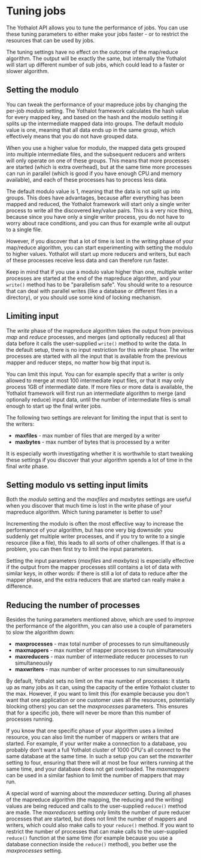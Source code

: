 # Tuning jobs

The Yothalot API allows you to tune the performance of jobs. You can use
these tuning parameters to either make your jobs faster - or to restrict the 
resources that can be used by jobs.

The tuning settings have no effect on the outcome of the map/reduce algorithm.
The output will be exactly the same, but internally the Yothalot will start
up different number of sub jobs, which could lead to a faster or slower
algorithm.


## Setting the modulo

You can tweak the performance of your mapreduce jobs by changing the per-job
*modulo* setting. The Yothalot framework calculates the hash value for every 
mapped key, and based on the hash and the modulo setting it splits up the 
intermediate mapped data into groups. The default modulo value is one, meaning 
that all data ends up in the same group, which effectively means that you do not 
have grouped data.

When you use a higher value for modulo, the mapped data gets grouped into multiple
intermediate files, and the subsequent reducers and writers will only operate
on one of these groups. This means that more processes are started (which is 
extra overhead), but at the same time more processes can run in parallel (which
is good if you have enough CPU and memory available), and each of these processes
has to process less data.

The default modulo value is 1, meaning that the data is not split up into groups.
This does have advantages, because after everything has been mapped and reduced, 
the Yothalot framework will start only a single writer process to write all the 
discovered key/value pairs. This is a very nice thing, because since you have
only a single writer process, you do not have to worry about race conditions, and 
you can thus for example write all output to a single file.

However, if you discover that a lot of time is lost in the writing phase
of your map/reduce algorithm, you can start experimenting with setting the modulo
to higher values. Yothalot will start up more reducers and writers, but each 
of these processes receive less data and can therefore run faster. 

Keep in mind that if you use a modulo value higher than one, multiple writer 
processes are started at the end of the mapreduce algorithm, and your `write()` 
method has to be "parallelism safe". You should write to a resource that can 
deal with parallel writes (like a database or different files in a directory), 
or you should use some kind of locking mechanism.


## Limiting input

The *write* phase of the mapreduce algorithm takes the output from previous *map* 
and *reduce* processes, and merges (and optionally reduces) all that data before 
it calls the user-supplied `write()` method to write the data. In the default 
setup, there is no input restriction for this *write* phase. The writer processes
are started with all the input that is available from the previous mapper and 
reducer steps, no matter how big that input is.

You can limit this input. You can for example specify that a writer is only
allowed to merge at most 100 intermediate input files, or that it may only
process 1GB of intermediate date. If more files or more data is available, the
Yothalot framework will first run an intermediate algorithm to merge (and optionally
reduce) input data, until the number of intermediate files is small enough to
start up the final writer jobs. 

The following two settings are relevant for limiting the input that is sent
to the writers:

* **maxfiles** - max number of files that are merged by a writer
* **maxbytes** - max number of bytes that is processed by a writer

It is especially worth investigating whether it is worthwhile to start tweaking
these settings if you discover that your algorithm spends a lot of time in
the final *write* phase.


## Setting modulo vs setting input limits

Both the *modulo* setting and the *maxfiles* and *maxbytes* settings are
useful when you discover that much time is lost in the write phase of your
mapreduce algorithm. Which tuning parameter is better to use?

Incrementing the modulo is often the most effective way to increase the 
performance of your algorithm, but has one very big downside: you suddenly get
multiple writer processes, and if you try to write to a single resource (like
a file), this leads to all sorts of other challenges. If that is a problem, 
you can then first try to limit the input parameters.

Setting the input parameters (*maxfiles* and *maxbytes*) is especially effective 
if the output from the mapper processes still contains a lot of data with 
similar keys, in other words: if there is still a lot of data to reduce after
the mapper phase, and the extra reducers that are started can really make
a difference.


## Reducing the number of processes

Besides the tuning parameters mentioned above, which are used to *improve* the
performance of the algorithm, you can also use a couple of parameters to slow
the algorithm down:

* **maxprocesses** - max total number of processes to run simultaneously
* **maxmappers** - max number of mapper processes to run simultaneously
* **maxreducers** - max number of intermediate reducer processes to run simultaneously
* **maxwriters** - max number of writer processes to run simultaneously

By default, Yothalot sets no limit on the max number of processes: it starts
up as many jobs as it can, using the capacity of the entire Yothalot cluster to 
the max. However, if you want to limit this (for example because you don't want 
that one application or one customer uses all the resources, potentially blocking 
others) you can set the *maxprocesses* parameters. This ensures that for a
specific job, there will never be more than this number of processes running.

If you know that one specific phase of your algorithm uses a limited resource, 
you can also limit the number of mappers or writers that are started. For example,
if your writer make a connection to a database, you probably don't want a full
Yothalot cluster of 1000 CPU's all connect to the same database at the same time.
In such a setup you can set the *maxwriter* setting to four, ensuring that
there will at most be four writers running at the same time, and your database
does not get overloaded. The *maxmappers* can be used in a similar fashion to
limit the number of mappers that may run.

A special word of warning about the *maxreducer* setting. During all phases of 
the mapreduce algorithm (the mapping, the reducing and the writing) values are 
being reduced and calls to the user-supplied `reduce()` method are made. The 
*maxreducers* setting only limits the number of pure reducer processes that 
are started, but does not limit the number of mappers and writers, which could
also make calls to your `reduce()` method. If you want to restrict the number of 
processes that can make calls to the user-supplied `reduce()` function at the 
same time (for example because you use a database connection inside the 
`reduce()` method), you better use the *maxprocesses* setting.



